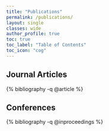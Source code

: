 ```yaml
---
title: "Publications"
permalink: /publications/
layout: single
classes: wide
author_profile: true
toc: true
toc_label: "Table of Contents"
toc_icon: "cog"
---
```



## Journal Articles

{% bibliography -q @article %}


## Conferences

{% bibliography -q @inproceedings %}
